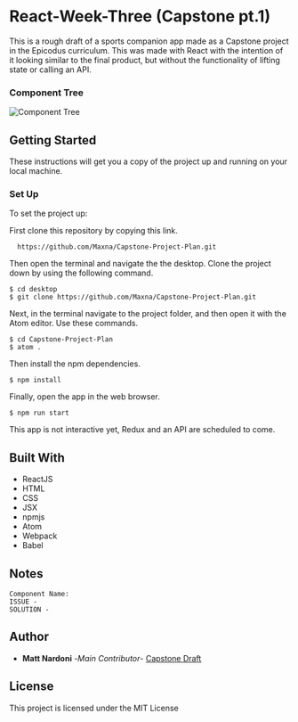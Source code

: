 # React-Week-Three (Capstone pt.1)

This is a rough draft of a sports companion app made as a Capstone project in the Epicodus curriculum. This was made with React with the intention of it looking similar to the final product, but without the functionality of lifting state or calling an API.


### Component Tree

![Component Tree](src/assets/images/Capstone-Project-Chart.png)

## Getting Started

These instructions will get you a copy of the project up and running on your local machine.

### Set Up

To set the project up:

First clone this repository by copying this link.

```
  https://github.com/Maxna/Capstone-Project-Plan.git

```

Then open the terminal and navigate the the desktop. Clone the project down by using the following command.

```
$ cd desktop
$ git clone https://github.com/Maxna/Capstone-Project-Plan.git
```

Next, in the terminal navigate to the project folder, and then open it with the Atom editor. Use these commands.

```
$ cd Capstone-Project-Plan
$ atom .
```

Then install the npm dependencies.

```
$ npm install
```

Finally, open the app in the web browser.

```
$ npm run start
```

This app is not interactive yet, Redux and an API are scheduled to come.

## Built With

* ReactJS
* HTML
* CSS
* JSX
* npmjs
* Atom
* Webpack
* Babel

## Notes

```
Component Name: 
ISSUE -  
SOLUTION - 

```

## Author

* **Matt Nardoni** -*Main Contributor*- [Capstone Draft](https://github.com/Capstone-Project-Plan)

## License

This project is licensed under the MIT License